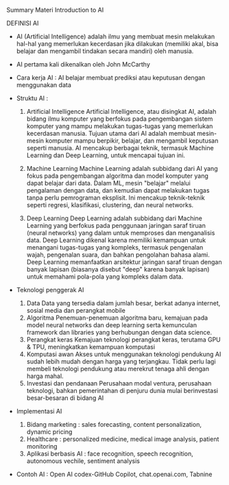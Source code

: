 Summary Materi Introduction to AI

DEFINISI AI
- AI (Artificial Intelligence) adalah ilmu yang membuat mesin melakukan hal-hal yang memerlukan kecerdasan jika dilakukan (memiliki akal, bisa belajar dan mengambil tindakan secara mandiri)  oleh manusia. 
- AI pertama kali dikenalkan oleh John McCarthy
- Cara kerja AI :
AI belajar membuat prediksi atau keputusan dengan menggunakan data
- Struktu AI :
    1. Artificial Intelligence
        Artificial Intelligence, atau disingkat AI, adalah bidang ilmu komputer yang berfokus pada pengembangan sistem komputer yang mampu melakukan tugas-tugas yang memerlukan kecerdasan manusia. Tujuan utama dari AI adalah membuat mesin-mesin komputer mampu berpikir, belajar, dan mengambil keputusan seperti manusia. AI mencakup berbagai teknik, termasuk Machine Learning dan Deep Learning, untuk mencapai tujuan ini.

    2. Machine Learning
        Machine Learning adalah subbidang dari AI yang fokus pada pengembangan algoritma dan model komputer yang dapat belajar dari data. Dalam ML, mesin "belajar" melalui pengalaman dengan data, dan kemudian dapat melakukan tugas tanpa perlu pemrograman eksplisit. Ini mencakup teknik-teknik seperti regresi, klasifikasi, clustering, dan neural networks.

    3. Deep Learning 
        Deep Learning adalah subbidang dari Machine Learning yang berfokus pada penggunaan jaringan saraf tiruan (neural networks) yang dalam untuk memproses dan menganalisis data. Deep Learning dikenal karena memiliki kemampuan untuk menangani tugas-tugas yang kompleks, termasuk pengenalan wajah, pengenalan suara, dan bahkan pengolahan bahasa alami. Deep Learning memanfaatkan arsitektur jaringan saraf tiruan dengan banyak lapisan (biasanya disebut "deep" karena banyak lapisan) untuk memahami pola-pola yang kompleks dalam data.

- Teknologi penggerak AI
    1. Data
        Data yang tersedia dalam jumlah besar, berkat adanya internet, sosial media dan perangkat mobile
    2. Algoritma 
        Penemuan-penemuan algoritma baru, kemajuan pada model neural networks dan deep learning serta kemunculan framework dan libraries yang berhubungan dengan data science.
    3. Perangkat keras
        Kemajuan teknologi perangkat keras, terutama GPU & TPU, meningkatkan kemampuan komputasi
    4. Komputasi awan
        Akses untuk menggunakan teknologi pendukung AI sudah lebih mudah dengan harga yang terjangkau. Tidak perlu lagi membeli teknologi pendukung atau merekrut tenaga ahli dengan harga mahal.
    5. Investasi dan pendanaan 
        Perusahaan modal ventura, perusahaan teknologi, bahkan pemerintahan di penjuru dunia mulai berinvestasi besar-besaran di bidang AI

- Implementasi AI
    1. Bidang marketing : sales forecasting, content personalization, dynamic pricing
    2. Healthcare : personalized medicine, medical image analysis, patient monitoring 
    3. Aplikasi berbasis AI : face recognition, speech recognition, autonomous vechile, sentiment analysis

- Contoh AI : Open AI codex-GitHub Copilot, chat.openai.com, Tabnine